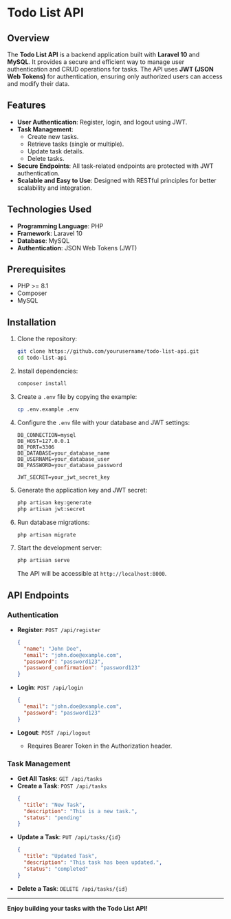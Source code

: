 # Todo List API

## Overview
The **Todo List API** is a backend application built with **Laravel 10** and **MySQL**. It provides a secure and efficient way to manage user authentication and CRUD operations for tasks. The API uses **JWT (JSON Web Tokens)** for authentication, ensuring only authorized users can access and modify their data.

## Features
- **User Authentication**: Register, login, and logout using JWT.
- **Task Management**:
  - Create new tasks.
  - Retrieve tasks (single or multiple).
  - Update task details.
  - Delete tasks.
- **Secure Endpoints**: All task-related endpoints are protected with JWT authentication.
- **Scalable and Easy to Use**: Designed with RESTful principles for better scalability and integration.

## Technologies Used
- **Programming Language**: PHP
- **Framework**: Laravel 10
- **Database**: MySQL
- **Authentication**: JSON Web Tokens (JWT)

## Prerequisites
- PHP >= 8.1
- Composer
- MySQL

## Installation

1. Clone the repository:
   ```bash
   git clone https://github.com/yourusername/todo-list-api.git
   cd todo-list-api
   ```

2. Install dependencies:
   ```bash
   composer install
   ```

3. Create a `.env` file by copying the example:
   ```bash
   cp .env.example .env
   ```

4. Configure the `.env` file with your database and JWT settings:
   ```env
   DB_CONNECTION=mysql
   DB_HOST=127.0.0.1
   DB_PORT=3306
   DB_DATABASE=your_database_name
   DB_USERNAME=your_database_user
   DB_PASSWORD=your_database_password

   JWT_SECRET=your_jwt_secret_key
   ```

5. Generate the application key and JWT secret:
   ```bash
   php artisan key:generate
   php artisan jwt:secret
   ```

6. Run database migrations:
   ```bash
   php artisan migrate
   ```

7. Start the development server:
   ```bash
   php artisan serve
   ```
   The API will be accessible at `http://localhost:8000`.

## API Endpoints

### Authentication
- **Register**: `POST /api/register`
  ```json
  {
    "name": "John Doe",
    "email": "john.doe@example.com",
    "password": "password123",
    "password_confirmation": "password123"
  }
  ```

- **Login**: `POST /api/login`
  ```json
  {
    "email": "john.doe@example.com",
    "password": "password123"
  }
  ```

- **Logout**: `POST /api/logout`
  - Requires Bearer Token in the Authorization header.

### Task Management
- **Get All Tasks**: `GET /api/tasks`
- **Create a Task**: `POST /api/tasks`
  ```json
  {
    "title": "New Task",
    "description": "This is a new task.",
    "status": "pending"
  }
  ```
- **Update a Task**: `PUT /api/tasks/{id}`
  ```json
  {
    "title": "Updated Task",
    "description": "This task has been updated.",
    "status": "completed"
  }
  ```
- **Delete a Task**: `DELETE /api/tasks/{id}`
---
**Enjoy building your tasks with the Todo List API!**

